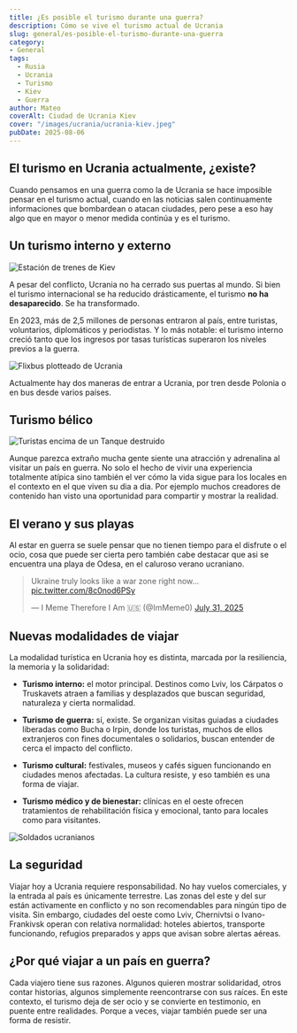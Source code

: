 ```yaml
---
title: ¿Es posible el turismo durante una guerra?
description: Cómo se vive el turismo actual de Ucrania
slug: general/es-posible-el-turismo-durante-una-guerra
category: 
- General
tags:
  - Rusia
  - Ucrania
  - Turismo
  - Kiev
  - Guerra
author: Mateo 
coverAlt: Ciudad de Ucrania Kiev
cover: "/images/ucrania/ucrania-kiev.jpeg"
pubDate: 2025-08-06
---
```


## El turismo en Ucrania actualmente, ¿existe?

Cuando pensamos en una guerra como la de Ucrania se hace imposible pensar en el turismo actual, cuando en las noticias salen continuamente informaciones que bombardean o atacan ciudades, pero pese a eso hay algo que en mayor o menor medida continúa y es el turismo.

## Un turismo interno y externo 
<img src="/images/ucrania/como-llegar-ucrania-distintos-puntos-europa-1024x576.jpg.webp" alt="Estación de trenes de Kiev">

A pesar del conflicto, Ucrania no ha cerrado sus puertas al mundo. Si bien el turismo internacional se ha reducido drásticamente, el turismo **no ha desaparecido**. Se ha transformado.

En 2023, más de 2,5 millones de personas entraron al país, entre turistas, voluntarios, diplomáticos y periodistas. Y lo más notable: el turismo interno creció tanto que los ingresos por tasas turísticas superaron los niveles previos a la guerra. 

<img src="/images/ucrania/flixbus-ucrania.jpg" alt="Flixbus plotteado de Ucrania">

Actualmente hay dos maneras de entrar a Ucrania, por tren desde Polonia o en bus desde varios países.

## Turismo bélico
<img src="/images/ucrania/turismo-ucrania.webp" alt="Turistas encima de un Tanque destruido">

Aunque parezca extraño mucha gente siente una atracción y adrenalina al visitar un país en guerra. No solo el hecho de vivir una experiencia totalmente atípica sino también el ver cómo la vida sigue para los locales en el contexto en el que viven su dia a dia.
Por ejemplo muchos creadores de contenido han visto una oportunidad para compartir y mostrar la realidad.

## El verano y sus playas
Al estar en guerra se suele pensar que no tienen tiempo para el disfrute o el ocio, cosa que puede ser cierta pero también cabe destacar que asi se encuentra una playa de Odesa, en el caluroso verano ucraniano.
<blockquote class="twitter-tweet" data-media-max-width="560"><p lang="en" dir="ltr">Ukraine truly looks like a war zone right now… <a href="https://t.co/8c0nod6PSy">pic.twitter.com/8c0nod6PSy</a></p>&mdash; I Meme Therefore I Am 🇺🇸 (@ImMeme0) <a href="https://twitter.com/ImMeme0/status/1950721967440486441?ref_src=twsrc%5Etfw">July 31, 2025</a></blockquote> <script async src="https://platform.twitter.com/widgets.js" charset="utf-8"></script>

## Nuevas modalidades de viajar

La modalidad turística en Ucrania hoy es distinta, marcada por la resiliencia, la memoria y la solidaridad:

- **Turismo interno:** el motor principal. Destinos como Lviv, los Cárpatos o Truskavets atraen a familias y desplazados que buscan seguridad, naturaleza y cierta normalidad.

- **Turismo de guerra:** sí, existe. Se organizan visitas guiadas a ciudades liberadas como Bucha o Irpin, donde los turistas, muchos de ellos extranjeros con fines documentales o solidarios, buscan entender de cerca el impacto del conflicto.

- **Turismo cultural:** festivales, museos y cafés siguen funcionando en ciudades menos afectadas. La cultura resiste, y eso también es una forma de viajar.

- **Turismo médico y de bienestar:** clínicas en el oeste ofrecen tratamientos de rehabilitación física y emocional, tanto para locales como para visitantes.
<img src="/images/ucrania/turismo-guerra-ucrania.jpg.webp" alt="Soldados ucranianos">


## La seguridad

Viajar hoy a Ucrania requiere responsabilidad. No hay vuelos comerciales, y la entrada al país es únicamente terrestre. Las zonas del este y del sur están activamente en conflicto y no son recomendables para ningún tipo de visita. Sin embargo, ciudades del oeste como Lviv, Chernivtsi o Ivano-Frankivsk operan con relativa normalidad: hoteles abiertos, transporte funcionando, refugios preparados y apps que avisan sobre alertas aéreas.

## ¿Por qué viajar a un país en guerra?

Cada viajero tiene sus razones. Algunos quieren mostrar solidaridad, otros contar historias, algunos simplemente reencontrarse con sus raíces. En este contexto, el turismo deja de ser ocio y se convierte en testimonio, en puente entre realidades. Porque a veces, viajar también puede ser una forma de resistir.






